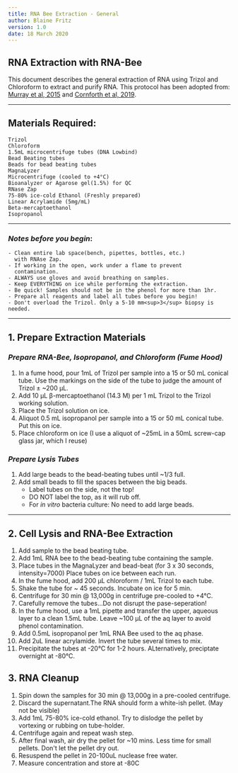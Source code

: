 ```yaml
---
title: RNA Bee Extraction - General 
author: Blaine Fritz
version: 1.0
date: 18 March 2020
---
```

## RNA Extraction with RNA-Bee

This document describes the general extraction of RNA using Trizol and Chloroform to extract and purify RNA. 
This protocol has been adopted from:
[Murray et al, 2015](https://mbio.asm.org/content/6/6/e01603-15) 
and 
[Cornforth et al, 2019](https://www.pnas.org/content/115/22/E5125).

---
## Materials Required:

    Trizol  
    Chloroform   
    1.5mL microcentrifuge tubes (DNA Lowbind)  
    Bead Beating tubes  
    Beads for bead beating tubes  
    MagnaLyzer  
    Microcentrifuge (cooled to +4°C)  
    Bioanalyzer or Agarose gel(1.5%) for QC  
    RNase Zap  
    75-80% ice-cold Ethanol (Freshly prepared)  
    Linear Acrylamide (5mg/mL)  
    Beta-mercaptoethanol
    Isopropanol
---

### *Notes before you begin*:
```
- Clean entire lab space(bench, pipettes, bottles, etc.) 
  with RNAse Zap. 
- If working in the open, work under a flame to prevent 
  contamination. 
- ALWAYS use gloves and avoid breathing on samples. 
- Keep EVERYTHING on ice while performing the extraction. 
- Be quick! Samples should not be in the phenol for more than 1hr.
- Prepare all reagents and label all tubes before you begin!
- Don't overload the Trizol. Only a 5-10 mm<sup>3</sup> biopsy is needed. 
```
---
## 1. Prepare Extraction Materials

### *Prepare RNA-Bee, Isopropanol, and Chloroform (Fume Hood)*

1. In a fume hood, pour 1mL of Trizol per sample into a 15 or 50 mL conical tube. Use the markings on the side of the  tube to judge the amount of Trizol ± ~200 μL.
2. Add 10 μL β-mercaptoethanol (14.3 M) per 1 mL Trizol to the Trizol working solution.
3. Place the Trizol solution on ice.
4. Aliquot 0.5 mL isopropanol per sample into a 15 or 50 mL conical tube. Put this on ice.
5. Place chloroform on ice (I use a aliquot of ~25mL in a 50mL screw-cap glass jar, which I reuse)

### *Prepare Lysis Tubes*
1. Add large beads to the bead-beating tubes until ~1/3 full. 
2. Add small beads to fill the spaces between the big beads.
    - Label tubes on the side, not the top! 
    - DO NOT label the top, as it will rub off. 
    - For *in vitro* bacteria culture: No need to add large beads.
---
## 2. Cell Lysis and RNA-Bee Extraction

1. Add sample to the bead beating tube. 
2. Add 1mL RNA bee to the bead-beating tube containing the sample. 
3. Place tubes in the MagnaLyzer and bead-beat (for 3 x 30 seconds, intensity=7000) Place tubes on ice between each run.
4. In the fume hood, add 200 μL chloroform / 1mL Trizol to each tube.
5. Shake the tube for ~ 45 seconds. Incubate on ice for 5 min.
6. Centrifuge for 30 min @ 13,000g in centrifuge pre-cooled to +4°C.
7. Carefully remove the tubes...Do not disrupt the pase-seperation!
8. In the fume hood, use a 1mL pipette and transfer the upper, aqueous layer to a clean 1.5mL tube. Leave ~100 μL of the aq layer to avoid phenol contamination.
9. Add 0.5mL isopropanol per 1mL RNA Bee used to the aq phase.
10. Add 2uL linear acrylamide. Invert the tube several times to mix. 
11. Precipitate the tubes at -20°C for 1-2 hours. ALternatively, preciptate overnight at -80°C. 

## 3. RNA Cleanup
1. Spin down the samples for 30 min @ 13,000g in a pre-cooled centrifuge.
2. Discard the supernatant.The RNA should form a white-ish pellet. (May not be visible)
3. Add 1mL 75-80% ice-cold ethanol. Try to dislodge the pellet by vortexing or rubbing on tube-holder. 
4. Centrifuge again and repeat wash step. 
5. After final wash, air dry the pellet for ~10 mins. Less time for small pellets. Don't let the pellet dry out.
6. Resuspend the pellet in 20-100uL nuclease free water.
7. Measure concentration and store at -80C 


